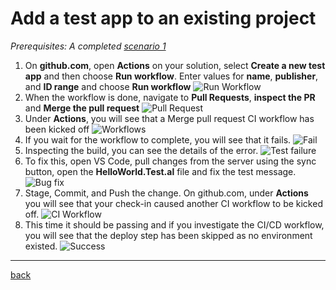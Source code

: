 # Add a test app to an existing project

*Prerequisites: A completed [scenario 1](GetStarted.md)*

1. On **github.com**, open **Actions** on your solution, select **Create a new test app** and then choose **Run workflow**. Enter values for **name**, **publisher**, and **ID range** and choose **Run workflow**
   ![Run Workflow](https://github.com/microsoft/AL-Go/assets/10775043/96485817-a631-4626-92b4-89e6432f5622)
1. When the workflow is done, navigate to **Pull Requests**, **inspect the PR** and **Merge the pull request**
   ![Pull Request](https://github.com/microsoft/AL-Go/assets/10775043/9fef16a8-ed34-43ee-8678-5ea7d3f1d221)
1. Under **Actions**, you will see that a Merge pull request CI workflow has been kicked off
   ![Workflows](https://github.com/microsoft/AL-Go/assets/10775043/033ca252-ca26-457e-81a5-6f9edbda7a96)
1. If you wait for the workflow to complete, you will see that it fails.
   ![Fail](https://github.com/microsoft/AL-Go/assets/10775043/d009f93b-0346-4273-b180-34ecf83ab76f)
1. Inspecting the build, you can see the details of the error.
   ![Test failure](https://github.com/microsoft/AL-Go/assets/10775043/9120bf17-c3d4-414e-ae39-c876653b5567)
1. To fix this, open VS Code, pull changes from the server using the sync button, open the **HelloWorld.Test.al** file and fix the test message.
   ![Bug fix](https://github.com/microsoft/AL-Go/assets/10775043/49d0f417-b9b3-4a30-8a48-e296cfe03b70)
1. Stage, Commit, and Push the change. On github.com, under **Actions** you will see that your check-in caused another CI workflow to be kicked off.
   ![CI Workflow](https://github.com/microsoft/AL-Go/assets/10775043/c7527963-d728-413b-82bc-c9185674026f)
1. This time it should be passing and if you investigate the CI/CD workflow, you will see that the deploy step has been skipped as no environment existed.
   ![Success](https://github.com/microsoft/AL-Go/assets/10775043/4977dd06-36f3-45e1-a91b-991047f1604c)

______________________________________________________________________

[back](../README.md)
